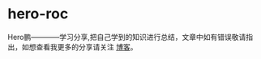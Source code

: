 # hero-roc
Hero鹏————学习分享,把自己学到的知识进行总结，文章中如有错误敬请指出，如想查看我更多的分享请关注 [博客](http://blog.csdn.net/m0_37538876/article/details/78262345)。
